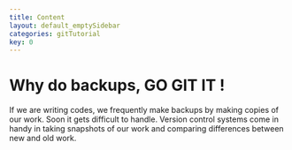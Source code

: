 ```yaml
---
title: Content
layout: default_emptySidebar
categories: gitTutorial
key: 0 
---
```


# Why do backups, GO GIT IT !

If we are writing codes, we frequently make backups by making copies of our work. Soon it gets difficult to handle. Version control systems come in handy in taking snapshots of our work and comparing differences between new and old work. 

